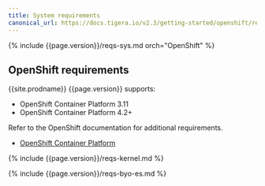 ```yaml
---
title: System requirements
canonical_url: https://docs.tigera.io/v2.3/getting-started/openshift/requirements
---
```


{% include {{page.version}}/reqs-sys.md orch="OpenShift" %}

## OpenShift requirements

{{site.prodname}} {{page.version}} supports:

- OpenShift Container Platform 3.11
- OpenShift Container Platform 4.2+

Refer to the OpenShift documentation for additional requirements.

- [OpenShift Container Platform](https://docs.openshift.com/container-platform/3.11/install/prerequisites.html)

{% include {{page.version}}/reqs-kernel.md %}

{% include {{page.version}}/reqs-byo-es.md %}
